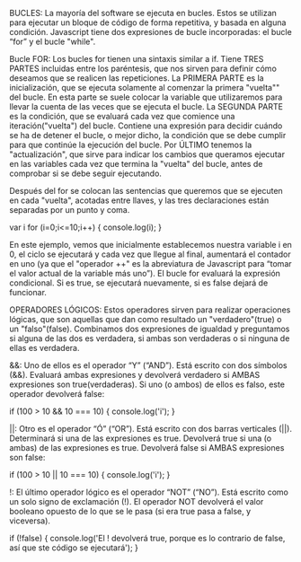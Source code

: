 BUCLES:
La mayoría del software se ejecuta en bucles. Estos se utilizan para ejecutar un bloque de código de forma repetitiva, y basada en alguna condición. Javascript tiene dos expresiones de bucle incorporadas: el bucle “for” y el bucle "while".

Bucle FOR:
Los bucles for tienen una sintaxis similar a if. Tiene TRES PARTES incluidas entre los paréntesis, que nos sirven para definir cómo deseamos que se realicen las repeticiones. La PRIMERA PARTE es la inicialización, que se ejecuta solamente al comenzar la primera "vuelta"" del bucle. En esta parte se suele colocar la variable que utilizaremos para llevar la cuenta de las veces que se ejecuta el bucle.
La SEGUNDA PARTE es la condición, que se evaluará cada vez que comience una iteración("vuelta") del bucle. Contiene una expresión para decidir cuándo se ha de detener el bucle, o mejor dicho, la condición que se debe cumplir para que continúe la ejecución del bucle.
Por ÚLTIMO tenemos la "actualización", que sirve para indicar los cambios que queramos ejecutar en las variables cada vez que termina la "vuelta" del bucle, antes de comprobar si se debe seguir ejecutando.

Después del for se colocan las sentencias que queremos que se ejecuten en cada "vuelta", acotadas entre llaves, y las tres declaraciones están separadas por un punto y coma.

var i 
for (i=0;i<=10;i++) { 
   	console.log(i); 
}

En este ejemplo, vemos que inicialmente establecemos nuestra variable i en 0, el ciclo se ejecutará y cada vez que llegue al final, aumentará el contador en uno (ya que el "operador ++" es la abreviatura de Javascript para “tomar el valor actual de la variable más uno”). El bucle for evaluará la expresión condicional. Si es true, se ejecutará nuevamente, si es false dejará de funcionar.

OPERADORES LÓGICOS:
Estos operadores sirven para realizar operaciones lógicas, que son aquellas que dan como resultado un "verdadero"(true) o un "falso"(false). Combinamos dos expresiones de igualdad y preguntamos si alguna de las dos es verdadera, si ambas son verdaderas o si ninguna de ellas es verdadera.

&&:
Uno de ellos es el operador “Y” (“AND”). Está escrito con dos símbolos (&&). Evaluará ambas expresiones y devolverá verdadero si AMBAS expresiones son true(verdaderas). Si uno (o ambos) de ellos es falso, este operador devolverá false:

if (100 > 10 && 10 === 10) {
    console.log('i');
}

||:
Otro es el operador “Ó” (“OR”). Está escrito con dos barras verticales (||). Determinará si una de las expresiones es true. Devolverá true si una (o ambas) de las expresiones es true. Devolverá false si AMBAS expresiones son false:

if (100 > 10 || 10 === 10) {
    console.log('i');
}

!:
El último operador lógico es el operador “NOT” (“NO”). Está escrito como un solo signo de exclamación (!). El operador NOT devolverá el valor booleano opuesto de lo que se le pasa (si era true pasa a false, y viceversa).

if (!false) {
    console.log('El ! devolverá true, porque es lo contrario de false, así que ste código se ejecutará');
}
